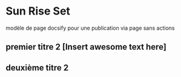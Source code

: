 # Sun Rise Set
modèle de page docsify pour une publication via page sans actions 


## premier titre 2 [Insert awesome text here]

## deuxième titre 2
